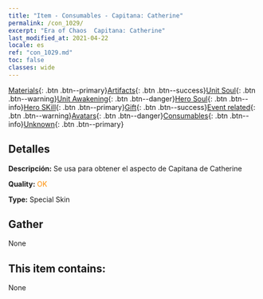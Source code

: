 ```yaml
---
title: "Item - Consumables - Capitana: Catherine"
permalink: /con_1029/
excerpt: "Era of Chaos  Capitana: Catherine"
last_modified_at: 2021-04-22
locale: es
ref: "con_1029.md"
toc: false
classes: wide
---
```

 [Materials](/ItemsES/){: .btn .btn--primary}[Artifacts](/ItemsES/Artifacts/){: .btn .btn--success}[Unit Soul](/ItemsES/UnitSoul/){: .btn .btn--warning}[Unit Awakening](/ItemsES/UnitAwakening/){: .btn .btn--danger}[Hero Soul](/ItemsES/HeroSoul/){: .btn .btn--info}[Hero SKill](/ItemsES/HeroSkill/){: .btn .btn--primary}[Gift](/ItemsES/Gift/){: .btn .btn--success}[Event related](/ItemsES/Events/){: .btn .btn--warning}[Avatars](/ItemsES/Avatars/){: .btn .btn--danger}[Consumables](/ItemsES/Consumables/){: .btn .btn--info}[Unknown](/ItemsES/Unknown/){: .btn .btn--primary}

## Detalles
 **Descripción:** Se usa para obtener el aspecto de Capitana de Catherine

 **Quality:** <span style="color: #FF8C00">OK</span>

 **Type:** Special Skin

## Gather

  None

## This item contains:

  None

